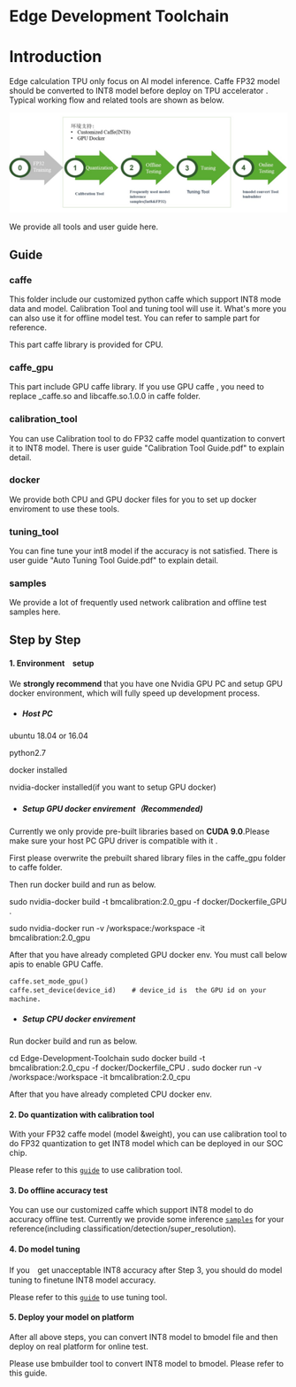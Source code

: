# Edge Development Toolchain

# Introduction

Edge calculation TPU only focus on AI model inference. Caffe FP32 model should be converted to INT8 model before deploy on TPU accelerator . Typical working flow and related tools are shown as below. 

<p align="center">
  <a href="https://github.com/BM1880-BIRD/bm1880-calibration">
    <img src="assets/working_flow.jpg" width="750px">
  </a>
</p>

We provide all tools and user guide here. 

## Guide 

### caffe

This folder include our customized python caffe which support INT8 mode data and model. Calibration Tool and  tuning tool  will use it.  What's more you can also use it for offline model test. You can refer to sample part for reference. 

This part caffe library is provided for CPU. 

### caffe_gpu

This part include GPU caffe library. If you use GPU caffe , you need to replace _caffe.so and libcaffe.so.1.0.0 in caffe folder. 

### calibration_tool

You can use Calibration tool to do FP32 caffe model quantization to convert it to INT8 model. There is  user guide  "Calibration Tool Guide.pdf" to explain detail. 

### docker

We provide both CPU and GPU docker files for you to set up docker enviroment to use these tools. 

### tuning_tool

You can fine tune your int8 model if the accuracy is not satisfied. There is  user guide  "Auto Tuning Tool Guide.pdf" to explain detail. 

### samples

We provide a lot of frequently used network calibration and offline test samples here. 

## Step by Step  

#### 1. Environment　setup

We **strongly recommend** that you have one Nvidia GPU PC and setup GPU docker environment, which will fully speed up development process. 

* ##### Host PC 
ubuntu 18.04 or 16.04

python2.7

docker installed

nvidia-docker installed(if you want to setup GPU docker)

* ##### Setup GPU docker envirement（**Recommended**)

Currently we only provide pre-built libraries based on **CUDA 9.0**.Please make sure your host PC GPU driver is compatible with it .

First please overwrite the prebuilt shared library files in the caffe_gpu folder
to caffe folder.

Then run docker build and run as below.

sudo nvidia-docker build -t bmcalibration:2.0_gpu -f docker/Dockerfile_GPU .

sudo nvidia-docker run -v /workspace:/workspace -it bmcalibration:2.0_gpu

After that you have already completed GPU docker env. You must call below  apis  to enable GPU  Caffe.

```
caffe.set_mode_gpu()
caffe.set_device(device_id)    # device_id is  the GPU id on your machine.
```

* ##### Setup CPU docker envirement

Run docker build and run as below.

cd Edge-Development-Toolchain
sudo docker build -t bmcalibration:2.0_cpu -f docker/Dockerfile_CPU .
sudo docker run -v /workspace:/workspace -it bmcalibration:2.0_cpu

After that you have already completed CPU docker env.

#### 2. Do quantization with calibration tool

With your FP32 caffe  model (model &weight), you can use calibration tool to do FP32 quantization to get INT8 model which can be deployed in our SOC chip.  

Please refer to this [`guide`](https://github.com/BM1880-BIRD/Edge-Development-Toolchain/blob/master/calibration_tool/Calibration-Tool-Guide.pdf) to use calibration tool.

#### 3. Do offline accuracy test

You can use our customized caffe which support INT8 model to do accuracy offline test.
Currently we provide some inference [`samples`](https://github.com/BM1880-BIRD/Edge-Development-Toolchain/tree/master/samples/) 
 for your reference(including classification/detection/super_resolution).
 
 #### 4. Do model tuning
 
 If you　get unacceptable INT8 accuracy after Step 3, you should do model tuning to finetune INT8 model accuracy. 
 
 Please refer to this [`guide`](https://github.com/BM1880-BIRD/Edge-Development-Toolchain/blob/master/tuning_tool/Auto-Tuning-Tool-Guide.pdf) to use tuning tool.
 
  #### 5. Deploy your model on platform 
  
After all above steps,  you can convert INT8 model to bmodel file and then deploy on real platform for online test. 

Please use bmbuilder tool  to convert INT8 model to bmodel. Please refer to this guide. 
 
 




